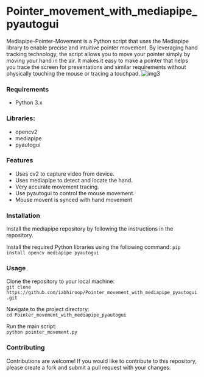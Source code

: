 # Pointer_movement_with_mediapipe_pyautogui

Mediapipe-Pointer-Movement is a Python script that uses the Mediapipe library to enable precise and intuitive pointer movement. 
By leveraging hand tracking technology, the script allows you to move your pointer simply by moving your hand in the air.
It makes it easy to make a pointer that helps you trace the screen for presentations and similar requirements without physically touching the mouse or tracing a touchpad.
![img3](https://user-images.githubusercontent.com/100859103/221419791-602c85ac-4b64-4b54-ab89-d9d37a9f17be.png)


### Requirements
  - Python 3.x   

### Libraries:
  - opencv2
  - mediapipe 
  - pyautogui

  
### Features
  - Uses cv2 to capture video from device.
  - Uses mediapipe to detect and locate the hand.
  - Very accurate movement tracing.
  - Use pyautogui to control the mouse movement.
  - Mouse movent is synced with hand movement

### Installation
Install the mediapipe repository by following the instructions in the repository.

Install the required Python libraries using the following command:
```pip install opencv mediapipe pyautogui```

### Usage
Clone the repository to your local machine:  
```git clone https://github.com/iabhiroop/Pointer_movement_with_mediapipe_pyautogui.git```

Navigate to the project directory:  
```cd Pointer_movement_with_mediapipe_pyautogui```
    
Run the main script:  
```python pointer_movement.py```
    


### Contributing
Contributions are welcome! If you would like to contribute to this repository, please create a fork and submit a pull request with your changes.
